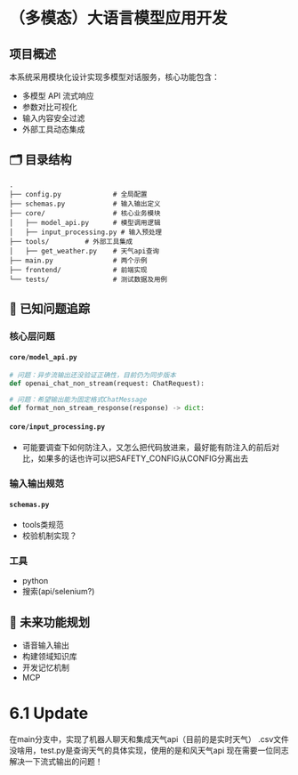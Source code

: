 
# （多模态）大语言模型应用开发

## 项目概述
本系统采用模块化设计实现多模型对话服务，核心功能包含：
- 多模型 API 流式响应
- 参数对比可视化
- 输入内容安全过滤
- 外部工具动态集成

## 🗂️ 目录结构
```text
.
├── config.py             # 全局配置
├── schemas.py            # 输入输出定义
├── core/                 # 核心业务模块
│   ├── model_api.py      # 模型调用逻辑
│   ├── input_processing.py # 输入预处理
├── tools/         # 外部工具集成
│   ├── get_weather.py    # 天气api查询
├── main.py               # 两个示例
├── frontend/             # 前端实现
└── tests/                # 测试数据及用例
```

## 🚨 已知问题追踪

### 核心层问题
#### `core/model_api.py`
```python
# 问题：异步流输出还没验证正确性，目前仍为同步版本
def openai_chat_non_stream(request: ChatRequest):

# 问题：希望输出能为固定格式ChatMessage
def format_non_stream_response(response) -> dict:
```   

#### `core/input_processing.py`
- 可能要调查下如何防注入，又怎么把代码放进来，最好能有防注入的前后对比，如果多的话也许可以把SAFETY_CONFIG从CONFIG分离出去

### 输入输出规范
#### `schemas.py`
- tools类规范
- 校验机制实现？

### 工具
- python
- 搜索(api/selenium?)

## 🌟 未来功能规划
- 语音输入输出
- 构建领域知识库
- 开发记忆机制
- MCP

# 6.1 Update
在main分支中，实现了机器人聊天和集成天气api（目前的是实时天气）
.csv文件没啥用，test.py是查询天气的具体实现，使用的是和风天气api
现在需要一位同志解决一下流式输出的问题！
